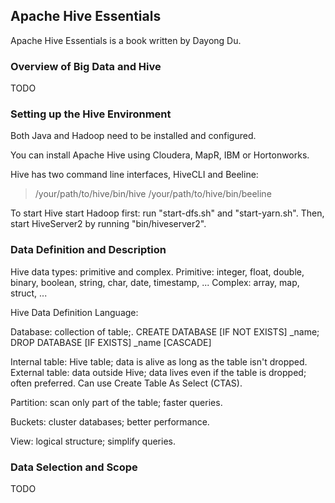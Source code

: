 ## Apache Hive Essentials

Apache Hive Essentials is a book written by Dayong Du.

### Overview of Big Data and Hive

TODO

### Setting up the Hive Environment

Both Java and Hadoop need to be installed and configured.

You can install Apache Hive using Cloudera, MapR, IBM or Hortonworks.

Hive has two command line interfaces, HiveCLI and Beeline:
> /your/path/to/hive/bin/hive
> /your/path/to/hive/bin/beeline

To start Hive start Hadoop first: run "start-dfs.sh" and "start-yarn.sh".
Then, start HiveServer2 by running "bin/hiveserver2".

### Data Definition and Description

Hive data types: primitive and complex.
Primitive: integer, float, double, binary, boolean, string, char, date, timestamp, ...
Complex: array, map, struct, ...

Hive Data Definition Language:

Database: collection of table;.
CREATE DATABASE [IF NOT EXISTS] _name;
DROP DATABASE [IF EXISTS] _name [CASCADE]

Internal table: Hive table; data is alive as long as the table isn't dropped.
External table: data outside Hive; data lives even if the table is dropped; often preferred.
Can use Create Table As Select (CTAS).

Partition: scan only part of the table; faster queries.

Buckets: cluster databases; better performance.

View: logical structure; simplify queries.

### Data Selection and Scope

TODO
